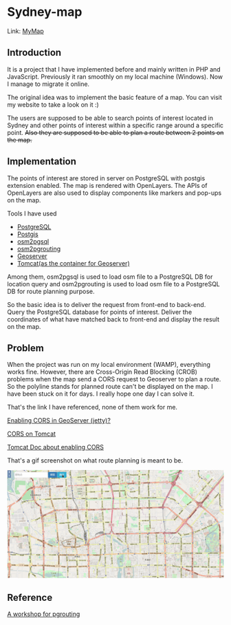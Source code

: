 # Sydney-map

Link: [MyMap](http://mymap.yingcongzhu.com)

## Introduction

It is a project that I have implemented before and mainly written in PHP and JavaScript. Previously it ran smoothly on my local machine (Windows). Now I manage to migrate it online.

The original idea was to implement the basic feature of a map. You can visit my website to take a look on it :) 

The users are supposed to be able to search points of interest located in Sydney and other points of interest within a specific range around a specific point. ~~Also they are supposed to be able to plan a route between 2 points on the map.~~ 

## Implementation

The points of interest are stored in server on PostgreSQL with postgis extension enabled. The map is rendered with OpenLayers.  The APIs of OpenLayers are also used to display components like markers and pop-ups on the map.

Tools I have used

- [PostgreSQL](https://www.postgresql.org/)
- [Postgis](http://postgis.net/)
- [osm2pgsql](https://github.com/openstreetmap/osm2pgsql)
- [osm2pgrouting](https://github.com/pgRouting/osm2pgrouting)
- [Geoserver](http://geoserver.org/)
- [Tomcat(as the container for Geoserver)](http://tomcat.apache.org/)

Among them, osm2pgsql is used to load osm file to a PostgreSQL DB for location query and osm2pgrouting is used to load osm file to a PostgreSQL DB for route planning purpose.

So the basic idea is to deliver the request from front-end to back-end. Query the PostgreSQL database for points of interest. Deliver the coordinates of what have matched back to front-end and display the result on the map.

## Problem

When the project was run on my local environment (WAMP), everything works fine. However, there are Cross-Origin Read Blocking (CROB) problems when the map send a CORS request to Geoserver to plan a route. So the polyline stands for planned route can't be displayed on the map. I have been stuck on it for days. I really hope one day I can solve it.

That's the link I have referenced, none of them work for me.

[Enabling CORS in GeoServer (jetty)?](https://gis.stackexchange.com/questions/210109/enabling-cors-in-geoserver-jetty)

[CORS on Tomcat](https://enable-cors.org/server_tomcat.html)

[Tomcat Doc about enabling CORS](http://tomcat.apache.org/tomcat-7.0-doc/config/filter.html#CORS_Filter)

That's a gif screenshot on what route planning is meant to be.

![](https://raw.githubusercontent.com/zyucong/MarkdownPhoto/master/%E6%88%91%E7%9A%84%E6%AF%95%E8%AE%BE/routing.gif)

## Reference

[A workshop for pgrouting](https://workshop.pgrouting.org/2.2.10/en/index.html)
